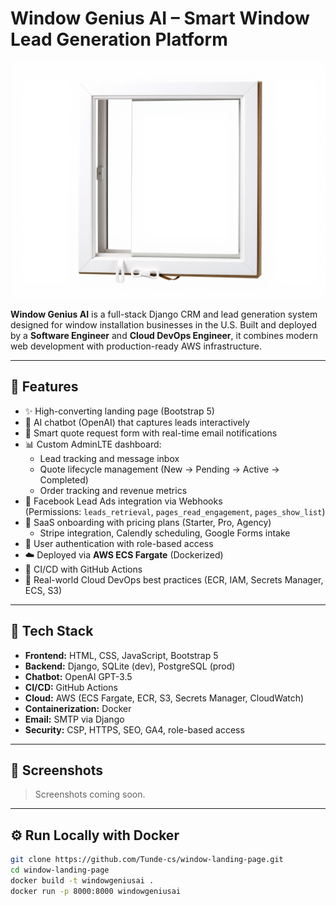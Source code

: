 # Window Genius AI – Smart Window Lead Generation Platform

![Landing Screenshot](https://github.com/Tunde-cs/window-landing-page/blob/main/static/assets/img/window-2.jpg)

**Window Genius AI** is a full-stack Django CRM and lead generation system designed for window installation businesses in the U.S. Built and deployed by a **Software Engineer** and **Cloud DevOps Engineer**, it combines modern web development with production-ready AWS infrastructure.

---

## 🚀 Features

- ✨ High-converting landing page (Bootstrap 5)
- 💬 AI chatbot (OpenAI) that captures leads interactively
- 📩 Smart quote request form with real-time email notifications
- 📊 Custom AdminLTE dashboard:
  - Lead tracking and message inbox
  - Quote lifecycle management (New → Pending → Active → Completed)
  - Order tracking and revenue metrics
- 🔗 Facebook Lead Ads integration via Webhooks  
  (Permissions: `leads_retrieval`, `pages_read_engagement`, `pages_show_list`)
- 🧠 SaaS onboarding with pricing plans (Starter, Pro, Agency)
  - Stripe integration, Calendly scheduling, Google Forms intake
- 🔐 User authentication with role-based access
- ☁️ Deployed via **AWS ECS Fargate** (Dockerized)
- 🔄 CI/CD with GitHub Actions
- 🧠 Real-world Cloud DevOps best practices (ECR, IAM, Secrets Manager, ECS, S3)

---

## 🧠 Tech Stack

- **Frontend:** HTML, CSS, JavaScript, Bootstrap 5
- **Backend:** Django, SQLite (dev), PostgreSQL (prod)
- **Chatbot:** OpenAI GPT-3.5
- **CI/CD:** GitHub Actions
- **Cloud:** AWS (ECS Fargate, ECR, S3, Secrets Manager, CloudWatch)
- **Containerization:** Docker
- **Email:** SMTP via Django
- **Security:** CSP, HTTPS, SEO, GA4, role-based access

---

## 📸 Screenshots

> Screenshots coming soon.

---

## ⚙️ Run Locally with Docker

```bash
git clone https://github.com/Tunde-cs/window-landing-page.git
cd window-landing-page
docker build -t windowgeniusai .
docker run -p 8000:8000 windowgeniusai
